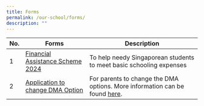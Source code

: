 ```yaml
---
title: Forms
permalink: /our-school/forms/
description: ""
---
```

| No. | Forms | Description |
| -------- | -------- | -------- |
| 1 | [Financial Assistance Scheme 2024](/files/Forms/2024%20moe%20fas%20application%20form.pdf) | To help needy Singaporean students to meet basic schooling expenses    |
| 2     | [Application to change DMA Option](https://www.chr.sg/DMAoption/) | For parents to change the DMA options. More information can be found [here](/files/Annex%20A%20-%20DMA%20Settings%20After%20School%20Hours.pdf). |